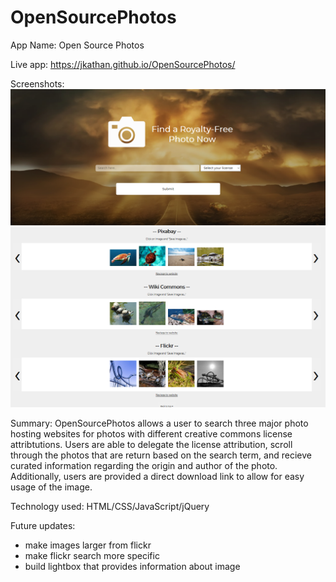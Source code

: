 # OpenSourcePhotos
App Name: Open Source Photos

Live app: https://jkathan.github.io/OpenSourcePhotos/

Screenshots:
 ![](screenshots/Screenshot1.PNG)
 ![](screenshots/screenshot2.PNG)

Summary: OpenSourcePhotos allows a user to search three major photo hosting websites for photos with different creative commons license attribtutions. Users are able to delegate the license attribution, scroll through the photos that are return based on the search term, and recieve curated information regarding the origin and author of the photo. Additionally, users are provided a direct download link to allow for easy usage of the image. 

Technology used: HTML/CSS/JavaScript/jQuery

Future updates: 
- make images larger from flickr
- make flickr search more specific
- build lightbox that provides information about image
